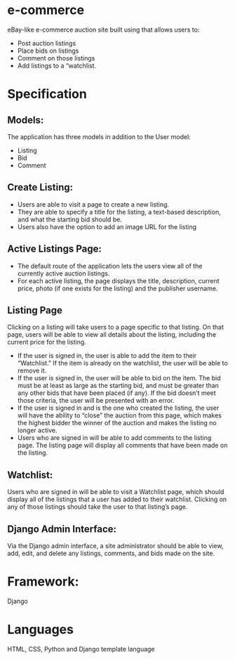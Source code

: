 # e-commerce
eBay-like e-commerce auction site built using that allows users to:

- Post auction listings
- Place bids on listings
- Comment on those listings
- Add listings to a “watchlist.

# Specification
## Models:
The application has three models in addition to the User model: 
- Listing
- Bid
- Comment

## Create Listing:
- Users are able to visit a page to create a new listing. 
- They are able to specify a title for the listing, a text-based description, and what the starting bid should be. 
- Users also have the option to add an image URL for the listing

## Active Listings Page:
- The default route of the application lets the users view all of the currently active auction listings. 
- For each active listing, the page displays the title, description, current price, photo (if one exists for the listing) and the publisher username.

## Listing Page
Clicking on a listing will take users to a page specific to that listing. On that page, users will be able to view all details about the listing, including the current price for the listing.
- If the user is signed in, the user is able to add the item to their “Watchlist.” If the item is already on the watchlist, the user will be able to remove it.
- If the user is signed in, the user will be able to bid on the item. The bid must be at least as large as the starting bid, and must be greater than any other bids that have been placed (if any). If the bid doesn’t meet those criteria, the user will be presented with an error.
- If the user is signed in and is the one who created the listing, the user will have the ability to “close” the auction from this page, which makes the highest bidder the winner of the auction and makes the listing no longer active.
- Users who are signed in will be able to add comments to the listing page. The listing page will display all comments that have been made on the listing.

## Watchlist: 
Users who are signed in will be able to visit a Watchlist page, which should display all of the listings that a user has added to their watchlist. Clicking on any of those listings should take the user to that listing’s page.
## Django Admin Interface: 
Via the Django admin interface, a site administrator should be able to view, add, edit, and delete any listings, comments, and bids made on the site.

# Framework:
Django
# Languages
HTML, CSS, Python and Django template language
